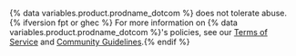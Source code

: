 {% data variables.product.prodname_dotcom %} does not tolerate abuse.{% ifversion fpt or ghec %} For more information on {% data variables.product.prodname_dotcom %}'s policies, see our [Terms of Service](/free-pro-team@latest/site-policy/github-terms/github-terms-of-service) and [Community Guidelines](/free-pro-team@latest/site-policy/github-terms/github-community-guidelines).{% endif %}

